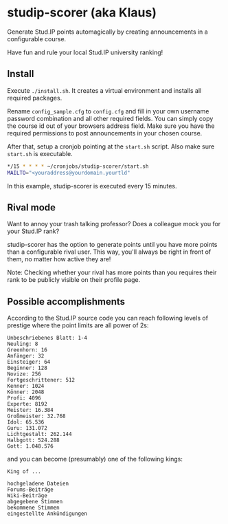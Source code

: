 # studip-scorer (aka Klaus)

Generate Stud.IP points automagically by creating announcements in a configurable course.

Have fun and rule your local Stud.IP university ranking!

## Install

Execute `./install.sh`. It creates a virtual environment and installs all required packages.

Rename `config_sample.cfg` to `config.cfg` and fill in your own username password combination and all other required fields.
You can simply copy the course id out of your browsers address field.
Make sure you have the required permissions to post announcements in your chosen course.

After that, setup a cronjob pointing at the `start.sh` script. Also make sure `start.sh` is executable.

```bash
*/15 * * * * ~/cronjobs/studip-scorer/start.sh
MAILTO="<youraddress@yourdomain.yourtld"
```
In this example, studip-scorer is executed every 15 minutes.

## Rival mode
Want to annoy your trash talking professor?
Does a colleague mock you for your Stud.IP rank?

studip-scorer has the option to generate points until you have more points than a configurable rival user.
This way, you'll always be right in front of them, no matter how active they are!

Note: Checking whether your rival has more points than you requires their rank to be publicly visible on their profile page.

## Possible accomplishments

According to the Stud.IP source code you can reach following levels of prestige where the point limits are all power of 2s: 

```
Unbeschriebenes Blatt: 1-4
Neuling: 8
Greenhorn: 16
Anfänger: 32
Einsteiger: 64
Beginner: 128
Novize: 256
Fortgeschrittener: 512
Kenner: 1024
Könner: 2048
Profi: 4096
Experte: 8192
Meister: 16.384
Großmeister: 32.768
Idol: 65.536
Guru: 131.072
Lichtgestalt: 262.144
Halbgott: 524.288
Gott: 1.048.576
```

and you can become (presumably) one of the following kings: 

```
King of ...

hochgeladene Dateien
Forums-Beiträge
Wiki-Beiträge
abgegebene Stimmen
bekommene Stimmen
eingestellte Ankündigungen
```


